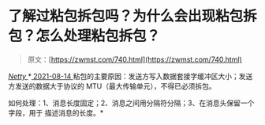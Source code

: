 <!--yml
category: 未分类
date: 0001-01-01 00:00:00
--->

# 了解过粘包拆包吗？为什么会出现粘包拆包？怎么处理粘包拆包？

> 原文：[https://zwmst.com/740.html](https://zwmst.com/740.html)

   [ *Netty* ](https://zwmst.com/netty)*[ <time datetime="2021-08-14T08:01:59+08:00"> 2021-08-14 </time> ](https://zwmst.com/740.html)  粘包的主要原因：发送方写入数据套接字缓冲区大小；发送方发送的数据大于协议的 MTU（最大传输单元），不得已必须拆包。

如何处理：1、消息长度固定；2、消息之间用分隔符分隔；3、在消息头保留一个字段，用于 描述消息的长度。*